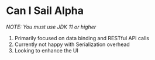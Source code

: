 # Can I Sail Alpha

*NOTE: You must use JDK 11 or higher*

1. Primarily focused on data binding and RESTful API calls
2. Currently not happy with Serialization overhead
3. Looking to enhance the UI